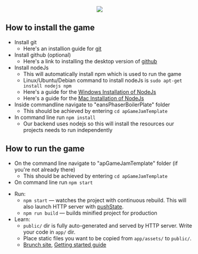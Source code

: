 <div align="center"><img src="https://phaser.io/images/img3.png"></div>

## How to install the game
- Install git
    - Here's an installion guide for [git](https://www.atlassian.com/git/tutorials/install-git)
- Install github (optional)
    - Here's a link to installing  the desktop version of [github](https://desktop.github.com/)
- Install nodeJs
    - This will automatically install npm which is used to run the game
    - Linux/Ubuntu/Debian command to install nodeJs is `sudo apt-get install nodejs npm`
    - Here's a guide for the [Windows Installation of NodeJs](http://blog.teamtreehouse.com/install-node-js-npm-windows)
    - Here's a guide for the [Mac Installation of NodeJs](http://blog.teamtreehouse.com/install-node-js-npm-mac)
- Inside commandline navigate to "eansPhaserBoilerPlate" folder
    - This should be achieved by entering `cd apGameJamTemplate`
- In command line run `npm install`
    - Our backend uses nodejs so this will install the resources our projects needs to run independently

## How to run the game
- On the command line navigate to "apGameJamTemplate" folder (if you're not already there)
    - This should be achieved by entering `cd apGameJamTemplate`
- On command line run `npm start`
* Run:
    * `npm start` — watches the project with continuous rebuild. This will also launch HTTP server with [pushState](https://developer.mozilla.org/en-US/docs/Web/Guide/API/DOM/Manipulating_the_browser_history).
    * `npm run build` — builds minified project for production
* Learn:
    * `public/` dir is fully auto-generated and served by HTTP server.  Write your code in `app/` dir.
    * Place static files you want to be copied from `app/assets/` to `public/`.
    * [Brunch site](http://brunch.io), [Getting started guide](https://github.com/brunch/brunch-guide#readme)
    <!-- - This script actually starts up our server (which means our game is running)
- Open up a web browser and go to this address `http://localhost:7777`
    - `http://127.0.0.1:7777` also works because these are representations of the "home" address -->
- From here you'll be able to play the game!

## Link to lastest stable build of game goes here:
`https://gameName.io`

## Naming Convention
- camel casing
    - applies to coding, files, and folders
    - example: `var name = "eanCharacter"`
- no capitalizing 1st letters

## Basic Source Control (using git)
- When submitting a change ALWAYS commit then pull, before you push!
    - `git add -A` (tracks files and adds them to staging)
    - `git commit -m "adding my file msg"` (timestamps your changes to the repository)
    - `git pull origin master` (pulls latest changes from repository)
    - `git push origin master` (pushes your updated changes to repository for other people to pull)
    - Sometimes a push or pull may result in a merge conflict, when this happens just make resolve the conflict by updating files to their correct version manually.

## Workflow
- Generic Asset Integration
    - Art, sounds, json files, or any file that does not contain game logic can be considered a generic asset
    - Before any assets are created make sure any specs are documented
    - Assets that are complete should be inserted into the `assetDump` directory
    - If assets matches specs then a technical artist can add them to correct part of repository
    - Make sure to update any indexes and dependency references (like index.html) so assets can be loaded into the game
- **Add a google drive or cloud storage link for assets here**      

## Pipeline
- **Adding Game States**
    - Create new javascript file in javascript directory.
    - Declare state name inside of a new js file.
        - ` var gameState = {}; `
    - Go to index.html and add it to the script BEFORE stateManager.
        - `<script type="text/javascript" src="javascript/gameState.js"></script> `
        - `<script type="text/javascript" src="javascript/stateManager.js"></script>`
    - Inside the stateManager add the state
        - `game.state.add("gameStateKey",gameState);`
    - To access use game.state.start from any point in the game
        - `game.state.start("gameStateKey");`

- **Deploying**
    - Bump the build number in ```buildVersion.txt```
        - Build number convention is ```Version.Major.Minor``` Example: ```1.5.11```

## Config Information
  - ***settings.js***
    - `stage` contains default width and height parameters of game


# Current Project Roles

### Init Logic
   * Init Logic creates the game itself, and ensures that all dependencies exist.

### Boot Logic
   * Boot Logic Dictates how we start the game and the context in which we start the game.

### Loader Logic
   * Loader Logic is decides how and when we manage the including of resources in the game

### Game Start Logic
   * Game Start Logic determines how we start the game (a main menu for example) and should ideally only happen once

### Game Loop
   * Game Loop is where movement, physics, game play logic, etc is implemented

### Game Over Logic

   * This logic occurs when the game loop has ended

### Finite State Machine (FSM)
   * FSMs control the transitions, initiation, and referencing of various game states.

## Contributers
<a href="https://github.com/E-A-N">
    <img width="100" height="100" src="https://avatars1.githubusercontent.com/u/17329104?s=460&v=4">
</a>

<a href="https://github.com/JohnJBarrett22">
    <img width="100" height="100" src="https://avatars0.githubusercontent.com/u/44798179?s=400&v=4">
</a>
